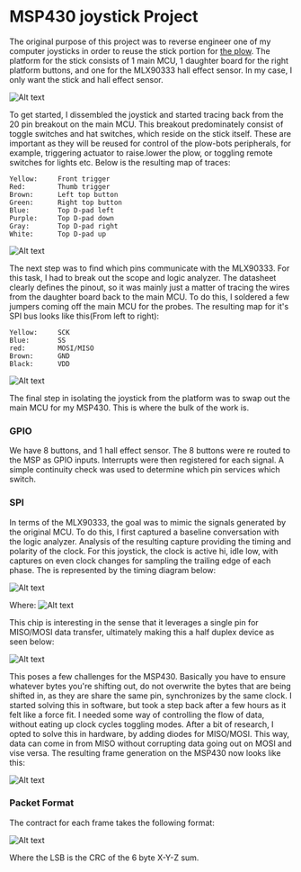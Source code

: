 # MSP430 joystick Project

The original purpose of this project was to reverse engineer one of my computer joysticks in order to reuse the stick 
portion for [the plow](https://github.com/RobbyChapman/plow-bot). The platform for the stick consists of 1 main MCU, 
1 daughter board for the right platform buttons, and one for the MLX90333 hall effect sensor. In my case, I only want 
the stick and hall effect sensor.

![Alt text](./assets/joy1.JPG?raw=true "Packet Format")

To get started, I dissembled the joystick and started tracing back from the 20 pin breakout on the main MCU. This 
breakout predominately consist of toggle switches and hat switches, which reside on the stick itself. These are important
as they will be reused for control of the plow-bots peripherals, for example, triggering actuator to raise.lower the 
plow, or toggling remote switches for lights etc. Below is the resulting map of traces:

    Yellow:     Front trigger
    Red:        Thumb trigger
    Brown:      Left top button
    Green:      Right top button
    Blue:       Top D-pad left
    Purple:     Top D-pad down
    Gray:       Top D-pad right
    White:      Top D-pad up

![Alt text](./assets/joy2.JPG?raw=true "Packet Format")

The next step was to find which pins communicate with the MLX90333. For this task, I had to break out the scope and 
logic analyzer. The datasheet clearly defines the pinout, so it was mainly just a matter of tracing the wires from the
daughter board back to the main MCU. To do this, I soldered a few jumpers coming off the main MCU for the probes. The
resulting map for it's SPI bus looks like this(From left to right):

    Yellow:     SCK
    Blue:       SS
    red:        MOSI/MISO
    Brown:      GND
    Black:      VDD

![Alt text](./assets/joy3.JPG?raw=true "Packet Format")

The final step in isolating the joystick from the platform was to swap out the main MCU for my MSP430. This is where the
bulk of the work is. 

### GPIO
We have 8 buttons, and 1 hall effect sensor. The 8 buttons were re routed to the MSP as GPIO inputs. Interrupts were 
then registered for each signal. A simple continuity check was used to determine which pin services which switch.

### SPI
In terms of the MLX90333, the goal was to mimic the signals generated by the original MCU. To do this, I first captured 
a baseline conversation with the logic analyzer. Analysis of the resulting capture providing the timing and polarity of 
the clock. For this joystick, the clock is active hi, idle low, with captures on even clock changes for sampling the 
trailing edge of each phase. The is represented by the timing diagram below:

![Alt text](./assets/mlx90333_timing.JPG?raw=true "Packet Format")

Where:
![Alt text](./assets/mlx90333_timing2.JPG?raw=true "Packet Format")


This chip is interesting in the sense that it leverages a single pin for MISO/MOSI data transfer, ultimately 
making this a half duplex device as seen below: 

![Alt text](./assets/mlx90333_frame.JPG?raw=true "Packet Format")

This poses a few challenges for the MSP430. Basically you have to ensure whatever bytes you're shifting out, do not 
overwrite the bytes that are being shifted in, as they are share the same pin, synchronizes by the same clock. I started
solving this in software, but took a step back after a few hours as it felt like a force fit. I needed some way of 
controlling the flow of data, without eating up clock cycles toggling modes. After a bit of research, I opted to solve 
this in hardware, by adding diodes for MISO/MOSI. This way, data can come in from MISO without corrupting data going out
on MOSI and vise versa. The resulting frame generation on the MSP430 now looks like this:

![Alt text](./assets/msp430_capture.JPG?raw=true "Packet Format")


### Packet Format
The contract for each frame takes the following format:

![Alt text](./assets/mlx90333_packet.JPG?raw=true "Packet Format")

Where the LSB is the CRC of the 6 byte X-Y-Z sum.